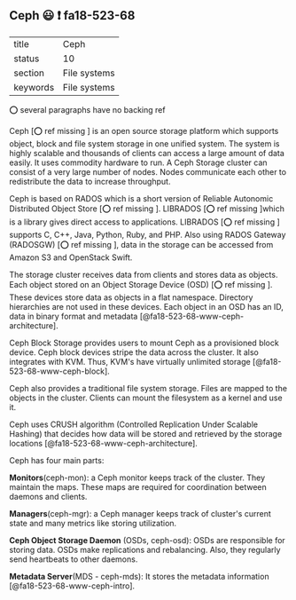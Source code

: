 ## Ceph :smiley: :exclamation: fa18-523-68


|          |              |
| -------- | ------------ |
| title    | Ceph         | 
| status   | 10           |
| section  | File systems |
| keywords | File systems |


:o: several paragraphs have no backing ref

Ceph [:o: ref missing ] is an open source storage platform which supports object, block and file 
system storage in one unified system. The system is highly scalable and 
thousands of clients can access a large amount of data easily. It uses commodity
hardware to run.  A Ceph Storage cluster can consist of a very large number of 
nodes. Nodes communicate each other to redistribute the data to increase 
throughput. 

Ceph is based on RADOS which is a short version of Reliable Autonomic 
Distributed Object Store [:o: ref missing ]. LIBRADOS [:o: ref missing ]which is a library gives direct access to 
applications. LIBRADOS [:o: ref missing ] supports C, C++, Java, Python, Ruby, and PHP. Also using 
RADOS Gateway (RADOSGW) [:o: ref missing ], data in the storage can be accessed from Amazon S3 and 
OpenStack Swift. 

The storage cluster receives data from clients and stores data as objects. 
Each object stored on an Object Storage Device (OSD) [:o: ref missing ]. These devices store
data as objects in a flat namespace. Directory hierarchies are not used in
these devices. Each object in an OSD has an ID, data in binary format and 
metadata [@fa18-523-68-www-ceph-architecture].

Ceph Block Storage provides users to mount Ceph as a provisioned block device. 
Ceph block devices stripe the data across the cluster. It also integrates with 
KVM. Thus, KVM's have virtually unlimited storage [@fa18-523-68-www-ceph-block].

Ceph also provides a traditional file system storage. Files are mapped to the 
objects in the cluster. Clients can mount the filesystem as a kernel and use it. 

Ceph uses CRUSH algorithm (Controlled Replication Under Scalable Hashing) that 
decides how data will be stored and retrieved by the storage locations [@fa18-523-68-www-ceph-architecture].

Ceph has four main parts:

__Monitors__(ceph-mon): a Ceph monitor keeps track of the cluster. They maintain
the maps. These maps are required for coordination between daemons and clients.

__Managers__(ceph-mgr): a Ceph manager keeps track of cluster's current state 
and many metrics like storing utilization.

__Ceph Object Storage Daemon__ (OSDs, ceph-osd): OSDs are responsible for 
storing data. OSDs make replications and rebalancing. Also, they regularly send 
heartbeats to other daemons.

__Metadata Server__(MDS - ceph-mds): It stores the metadata information [@fa18-523-68-www-ceph-intro].

